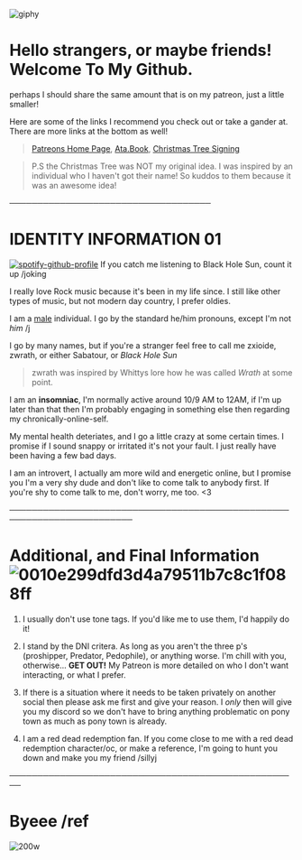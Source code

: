 
![giphy](https://github.com/user-attachments/assets/e0451b95-a235-49fb-b137-6423efbdd6c2)


# Hello strangers, or maybe friends! Welcome To My Github.
perhaps I should share the same amount that is on my patreon, just a little smaller!

Here are some of the links I recommend you check out or take a gander at. There are more links at the bottom as well!

> [Patreons Home Page](https://www.patreon.com/c/user/posts?u=85089921),  [Ata.Book](https://zxioide.atabook.org/),  [Christmas Tree Signing](https://colormytree.me/2024/01JE2XWHK1YHZ7CY10Q7036SDX)

> P.S the Christmas Tree was NOT my original idea. I was inspired by an individual who I haven't got their name! So kuddos to them because it was an awesome idea!

────────────────────────────────────

# IDENTITY INFORMATION 01

[![spotify-github-profile](https://spotify-github-profile.kittinanx.com/api/view?uid=314lk5plcho6tynqye2qelu5zs5m&cover_image=true&theme=novatorem&show_offline=true&background_color=121212&interchange=true&bar_color=53b14f&bar_color_cover=true)](https://spotify-github-profile.kittinanx.com/api/view?uid=314lk5plcho6tynqye2qelu5zs5m&redirect=true) If you catch me listening to Black Hole Sun, count it up /joking

I really love Rock music because it's been in my life since. I still like other types of music, but not modern day country, I prefer oldies.

I am a [male](https://en.pronouns.page/@zxioide) individual. I go by the standard he/him pronouns, except I'm not *him* /j

I go by many names, but if you're a stranger feel free to call me zxioide, zwrath, or either Sabatour, or *Black Hole Sun*

> zwrath was inspired by Whittys lore how he was called *Wrath* at some point.

I am an **insomniac**, I'm normally active around 10/9 AM to 12AM, if I'm up later than that then I'm probably engaging in something else then regarding my chronically-online-self.

My mental health deteriates, and I go a little crazy at some certain times. I promise if I sound snappy or irritated it's not your fault. I just really have been having a few bad days.

I am an introvert, I actually am more wild and energetic online, but I promise you I'm a very shy dude and don't like to come talk to anybody first. If you're shy to come talk to me, don't worry, me too. <3

────────────────────────────────────────────────────────────────────────

# Additional, and Final Information ![0010e299dfd3d4a79511b7c8c1f088ff](https://github.com/user-attachments/assets/e8c22b1f-afb4-409a-ae5c-e991fe814713)



1. I usually don't use tone tags. If you'd like me to use them, I'd happily do it!
   
2. I stand by the DNI critera. As long as you aren't the three p's (proshipper, Predator, Pedophile), or anything worse. I'm chill with you, otherwise... **GET OUT!** My Patreon is more detailed on who I don't want interacting, or what I prefer.

3. If there is a situation where it needs to be taken privately on another social then please ask me first and give your reason. I *only* then will give you my discord so we don't have to bring anything problematic on pony town as much as pony town is already.

4. I am a red dead redemption fan. If you come close to me with a red dead redemption character/oc, or make a reference, I'm going to hunt you down and make you my friend /sillyj

────────────────────────────────────────────────────
  
   # Byeee /ref
![200w](https://github.com/user-attachments/assets/7332f0c4-3038-42de-ba86-7d440c76eb4b)



